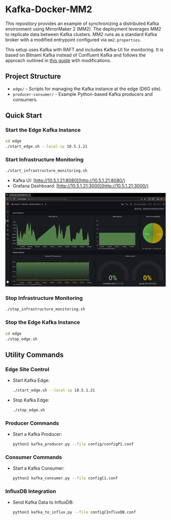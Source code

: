 # Kafka-Docker-MM2

This repository provides an example of synchronizing a distributed Kafka environment using MirrorMaker 2 (MM2). The deployment leverages MM2 to replicate data between Kafka clusters. MM2 runs as a standard Kafka broker with a modified entrypoint configured via `mm2.properties`.

This setup uses Kafka with RAFT and includes Kafka-UI for monitoring. It is based on Bitnami Kafka instead of Confluent Kafka and follows the approach outlined in [this guide](https://medium.com/larus-team/how-to-setup-mirrormaker-2-0-on-apache-kafka-multi-cluster-environment-87712d7997a4) with modifications.

## Project Structure
- `edge/` - Scripts for managing the Kafka instance at the edge (D6G site).
- `producer-consumer/` - Example Python-based Kafka producers and consumers.

## Quick Start

### Start the Edge Kafka Instance
```bash
cd edge
./start_edge.sh --local-ip 10.5.1.21
```

### Start Infrastructure Monitoring
```bash
./start_infrastructure_monitoring.sh
```
- Kafka UI: [http://10.5.1.21:8080](http://10.5.1.21:8080/)
- Grafana Dashboard: [http://10.5.1.21:3000](http://10.5.1.21:3000/)

![grafana](./grafana-dashboard.png)


### Stop Infrastructure Monitoring
```bash
./stop_infrastructure_monitoring.sh
```

### Stop the Edge Kafka Instance
```bash
cd edge
./stop_edge.sh
```

## Utility Commands

### Edge Site Control
- Start Kafka Edge:
  ```bash
  ./start_edge.sh --local-ip 10.5.1.21
  ```
- Stop Kafka Edge:
  ```bash
  ./stop_edge.sh
  ```

### Producer Commands
- Start a Kafka Producer:
  ```bash
  python3 kafka_producer.py --file config/configP1.conf
  ```

### Consumer Commands
- Start a Kafka Consumer:
  ```bash
  python3 kafka_consumer.py --file configC1.conf
  ```

### InfluxDB Integration
- Send Kafka Data to InfluxDB:
  ```bash
  python3 kafka_to_influx.py --file configCInfluxDB.conf
  ```

